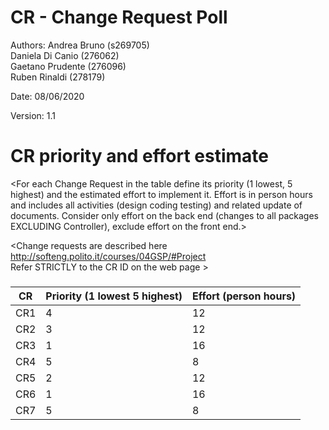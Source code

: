 # CR - Change Request Poll

Authors:
Andrea Bruno (s269705)  
Daniela Di Canio (276062)  
Gaetano Prudente (276096)  
Ruben Rinaldi (278179)

Date: 08/06/2020


Version:
1.1




# CR priority and effort estimate


<For each Change Request in the table define its priority (1 lowest, 5 highest) and the estimated effort
to implement it. Effort is in person hours and includes all activities (design coding testing) and related
update of documents. Consider only effort on the back end (changes to all packages EXCLUDING Controller), exclude effort on the front end.>

<Change requests are described here http://softeng.polito.it/courses/04GSP/#Project   
 Refer STRICTLY to the CR ID on the web page >

### 

|   CR          | Priority (1 lowest 5 highest)       |          Effort (person hours) |   
| ----------- | ------------------------------- | ---------------------------- | 
| CR1   | 4 | 12 |          
| CR2   | 3 | 12 | 
| CR3   | 1 | 16 | 
| CR4   | 5 | 8  | 
| CR5   | 2 | 12 | 
| CR6   | 1 | 16 | 
| CR7   | 5 | 8  | 
